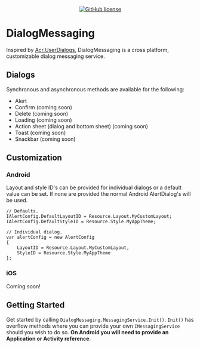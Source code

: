 <div align="center">

[![GitHub license](https://img.shields.io/badge/license-Apache%202-blue.svg?style=flat-square)](https://raw.githubusercontent.com/lewisbennett/dialog-messaging/master/README.md)

</div>

# DialogMessaging

Inspired by [Acr.UserDialogs](https://github.com/aritchie/userdialogs), DialogMessaging is a cross platform, customizable dialog messaging service.

## Dialogs

Synchronous and asynchronous methods are available for the following:
- Alert
- Confirm (coming soon)
- Delete (coming soon)
- Loading (coming soon)
- Action sheet (dialog and bottom sheet) (coming soon)
- Toast (coming soon)
- Snackbar (coming soon)

## Customization

### Android

Layout and style ID's can be provided for individual dialogs or a default value can be set. If none are provided the normal Android AlertDialog's will be used.
```
// Defaults.
IAlertConfig.DefaultLayoutID = Resource.Layout.MyCustomLayout;
IAlertConfig.DefaultStyleID = Resource.Style.MyAppTheme;

// Individual dialog.
var alertConfig = new AlertConfig
{
    LayoutID = Resource.Layout.MyCustomLayout,
    StyleID = Resource.Style.MyAppTheme
};
```

### iOS
Coming soon!

## Getting Started

Get started by calling `DialogMessaging.MessagingService.Init()`. `Init()` has overflow methods where you can provide your own `IMessagingService` should you wish to do so. **On Android you will need to provide an Application or Activity reference**.

